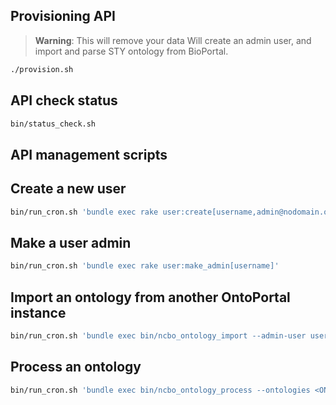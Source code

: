 ## Provisioning API
> **Warning**: This will remove your data
Will create an admin user, and import and parse STY ontology from BioPortal.

```bash
./provision.sh
```

## API check status
```bash
bin/status_check.sh
```

## API management scripts

## Create a new user
```bash
bin/run_cron.sh 'bundle exec rake user:create[username,admin@nodomain.org,password]'
```


## Make a user admin 

```bash
bin/run_cron.sh 'bundle exec rake user:make_admin[username]'
```

## Import an ontology from another OntoPortal instance
```bash
bin/run_cron.sh 'bundle exec bin/ncbo_ontology_import --admin-user username --ontologies <ONTOLOGY_ACRONYM> --from-apikey <API_KEY> --from <API_URL>'"
```

## Process an ontology
```bash
bin/run_cron.sh 'bundle exec bin/ncbo_ontology_process --ontologies <ONTOLOGY_ACRONYM>'
```

